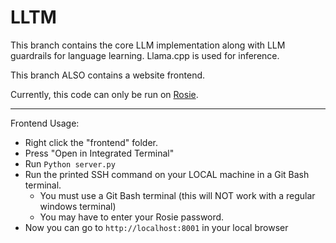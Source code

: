 LLTM
===

This branch contains the core LLM implementation along with LLM guardrails for language learning. Llama.cpp is used for inference.

This branch ALSO contains a website frontend.

Currently, this code can only be run on [Rosie](https://msoe.dev/).

---

Frontend Usage:

- Right click the "frontend" folder.
- Press "Open in Integrated Terminal"
- Run `Python server.py`
- Run the printed SSH command on your LOCAL machine in a Git Bash terminal.
  - You must use a Git Bash terminal (this will NOT work with a regular windows terminal)
  - You may have to enter your Rosie password.
- Now you can go to `http://localhost:8001` in your local browser